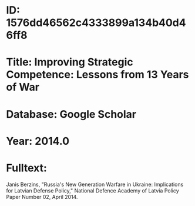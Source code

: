 # ID: 1576dd46562c4333899a134b40d46ff8
# Title: Improving Strategic Competence: Lessons from 13 Years of War
# Database: Google Scholar
# Year: 2014.0
# Fulltext:
Janis Berzins, "Russia's New Generation Warfare in Ukraine: Implications for Latvian Defense Policy," National Defence Academy of Latvia Policy Paper Number 02, April 2014.